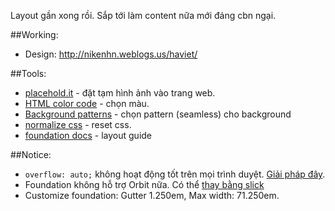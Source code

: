 Layout gần xong rồi. Sắp tới làm content nữa mới đáng cbn ngại.

##Working:
- Design: http://nikenhn.weblogs.us/haviet/

##Tools:
- [placehold.it](http://placehold.it) - đặt tạm hình ảnh vào trang web.
- [HTML color code](http://html-color-codes.info/) - chọn màu.
- [Background patterns](http://subtlepatterns.com/) - chọn pattern (seamless) cho background
- [normalize css](https://github.com/xabeng/normalize.css) - reset css.
- [foundation docs](http://foundation.zurb.com/docs/) - layout guide

##Notice:
- `overflow: auto;` không hoạt động tốt trên mọi trình duyệt. [Giải pháp đây](http://filamentgroup.github.io/Overthrow/).
- Foundation không hỗ trợ Orbit nữa. Có thể [thay bằng slick](https://github.com/kenwheeler/slick)
- Customize foundation: Gutter 1.250em, Max width: 71.250em.
